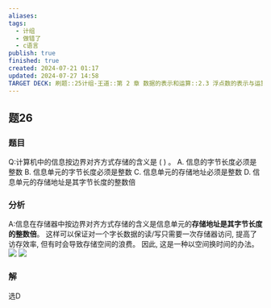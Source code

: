 ```yaml
---
aliases: 
tags:
  - 计组
  - 做错了
  - c语言
publish: true
finished: true
created: 2024-07-21 01:17
updated: 2024-07-27 14:58
TARGET DECK: 刷题::25计组-王道::第 2 章 数据的表示和运算::2.3 浮点数的表示与运算::题26
---
```


## 题26
### 题目
Q:计算机中的信息按边界对齐方式存储的含义是 ( ) 。
A. 信息的字节长度必须是整数
B. 信息单元的字节长度必须是整数
C. 信息单元的存储地址必须是整数
D. 信息单元的存储地址是其字节长度的整数倍
### 分析
A:信息在存储器中按边界对齐方式存储的含义是信息单元的**存储地址是其字节长度的整数倍**。 
这样可以保证对一个字长数据的读/写只需要一次存储器访问, 提高了访存效率, 但有时会导致存储空间的浪费。
因此, 这是一种以空间换时间的办法。
![](https://img.hwenyi.tech/202407301816200.webp)
![](https://img.hwenyi.tech/202407271456478.webp)
### 解
选D
